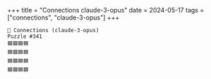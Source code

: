 +++
title = "Connections claude-3-opus"
date = 2024-05-17
tags = ["connections", "claude-3-opus"]
+++

```text
🤖 Connections (claude-3-opus) 
Puzzle #341
🟩🟪🟩🟦
🟦🟪🟦🟦
🟦🟪🟦🟦
🟩🟩🟦🟩
```
